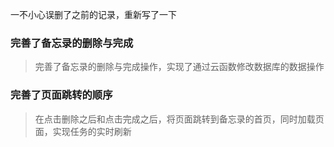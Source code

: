 一不小心误删了之前的记录，重新写了一下

### 完善了备忘录的删除与完成
> 完善了备忘录的删除与完成操作，实现了通过云函数修改数据库的数据操作
### 完善了页面跳转的顺序
> 在点击删除之后和点击完成之后，将页面跳转到备忘录的首页，同时加载页面，实现任务的实时刷新



